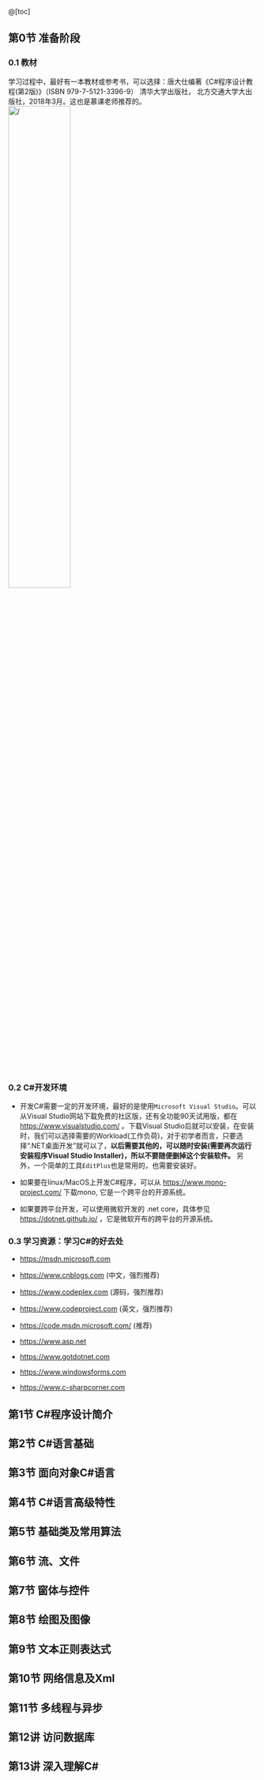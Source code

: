   
@[toc]
## 第0节 准备阶段
### 0.1 教材
学习过程中，最好有一本教材或参考书，可以选择：唐大仕编著《C#程序设计教程(第2版)》（ISBN 979-7-5121-3396-9） 清华大学出版社， 北方交通大学大出版社，2018年3月。这也是慕课老师推荐的。
<img src="https://nos.netease.com/edu-image/d313fdba-4132-41fe-b16e-e65e69b0bcbc.jpg" width="50%" alt='/'>
### 0.2 C#开发环境
- 开发C#需要一定的开发环境，最好的是使用`Microsoft Visual Studio`。可以从Visual Studio网站下载免费的社区版，还有全功能90天试用版，都在 https://www.visualstudio.com/ 。下载Visual Studio后就可以安装，在安装时，我们可以选择需要的Workload(工作负荷)，对于初学者而言，只要选择“.NET桌面开发”就可以了，**以后需要其他的，可以随时安装(需要再次运行安装程序Visual Studio Installer)，所以不要随便删掉这个安装软件。**
另外，一个简单的工具`EditPlus`也是常用的，也需要安装好。

- 如果要在linux/MacOS上开发C#程序，可以从 https://www.mono-project.com/ 下载mono, 它是一个跨平台的开源系统。
- 如果要跨平台开发，可以使用微软开发的 .net core，具体参见 https://dotnet.github.io/ ，它是微软开布的跨平台的开源系统。

### 0.3 学习资源：学习C#的好去处
- https://msdn.microsoft.com
- https://www.cnblogs.com (中文，强烈推荐)
- https://www.codeplex.com (源码，强烈推荐)
- https://www.codeproject.com (英文，强烈推荐)
- https://code.msdn.microsoft.com/ (推荐)

- https://www.asp.net
- https://www.gotdotnet.com
- https://www.windowsforms.com
- https://www.c-sharpcorner.com

## 第1节 C#程序设计简介  


## 第2节 C#语言基础   

## 第3节 面向对象C#语言 
 
## 第4节 C#语言高级特性  
 
## 第5节 基础类及常用算法  
 
## 第6节 流、文件   
 
## 第7节 窗体与控件   
 
## 第8节 绘图及图像  
 
## 第9节 文本正则表达式  
 
## 第10节 网络信息及Xml   
 
## 第11节 多线程与异步   
 
## 第12讲 访问数据库  
 
## 第13讲 深入理解C# 

